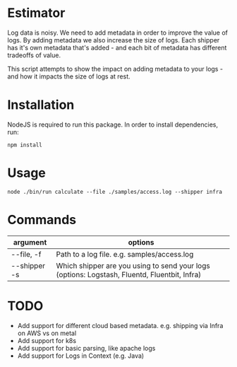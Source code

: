 Estimator
=========
Log data is noisy. We need to add metadata in order to improve the value of logs. By adding metadata we also increase the size of logs. Each shipper has it's own metadata that's added - and each bit of metadata has different tradeoffs of value.

This script attempts to show the impact on adding metadata to your logs - and how it impacts the size of logs at rest.



# Installation
NodeJS is required to run this package. In order to install dependencies, run:
```
npm install
```

# Usage
<!-- usage -->
```
node ./bin/run calculate --file ./samples/access.log --shipper infra
```

# Commands
<!-- commands -->

argument | options
---------|-------------
--file, -f | Path to a log file. e.g. samples/access.log
--shipper -s | Which shipper are you using to send your logs (options: Logstash, Fluentd, Fluentbit, Infra)

# TODO
* Add support for different cloud based metadata. e.g. shipping via Infra on AWS vs on metal
* Add support for k8s
* Add support for basic parsing, like apache logs
* Add support for Logs in Context (e.g. Java)
